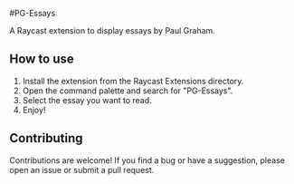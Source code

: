 #PG-Essays

A Raycast extension to display essays by Paul Graham.

## How to use

1. Install the extension from the Raycast Extensions directory.
2. Open the command palette and search for "PG-Essays".
3. Select the essay you want to read.
4. Enjoy!

## Contributing

Contributions are welcome! If you find a bug or have a suggestion, please open an issue or submit a pull request.
